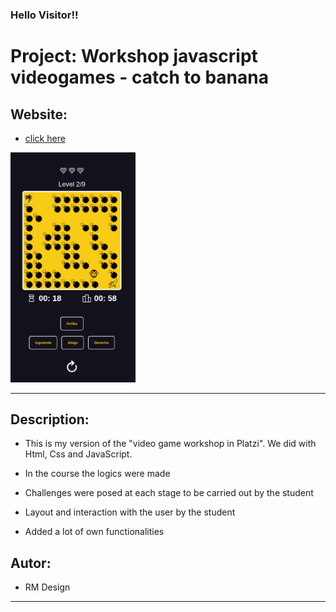 


<h3>Hello Visitor!!</h3>

# Project: Workshop javascript videogames - catch to banana

## Website:

- [click here](https://roddevwork.github.io/games-catch-to-banana-taller-javaScript/)

<kbd>
 <img src="assets/img/home-page.png" alt="home page" width="200px">
</kbd>
 

---
## Description:

- This is my version of the "video game workshop in Platzi". We did with Html, Css and JavaScript.

- In the course the logics were made

- Challenges were posed at each stage to be carried out by the student

- Layout and interaction with the user by the student

- Added a lot of own functionalities


## Autor:

- RM Design

---
